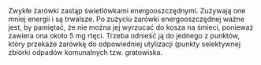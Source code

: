 ---
layout: nothing
categories: Prąd
tags: tip
body: Zwykłe żarówki zastąp świetlówkami energooszczędnymi. Zużywają one mniej energii i są trwalsze. Po zużyciu żarówki energooszczędnej ważne jest, by pamiętać, że nie można jej wyrzucać do kosza na śmieci, ponieważ zawiera ona około 5 mg rtęci. Trzeba odnieść ją do jednego z punktów, który przekaże żarówkę do odpowiedniej utylizacji (punkty selektywnej zbiórki odpadów komunalnych tzw. gratowiska.
---